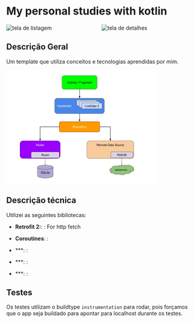 # My personal studies with kotlin

<div class="images-container">
  <img src="captures/Screenshot_1523145822.png" alt="tela de listagem" width="400"/>
  <img src="captures/Screenshot_1523145868.png" alt="tela de detalhes" width="400"/>
</div>

## Descrição Geral

Um template que utiliza conceitos e tecnologias aprendidas por mim.

<img src="captures/android_arch.png" alt="tela de detalhes" width="400"/>

## Descrição técnica

Utilizei as seguintes bibliotecas:
- **Retrofit 2:**: : For http fetch

- **Coroutines**: :

- ***: : 

- ***: : 

- ***: : 


## Testes

Os testes utilizam o buildtype ```instrumentation``` para rodar, pois forçamos que o app seja buildado para apontar para localhost durante os testes.

<style>
  .images-container {
    display: flex;
  }
  .images-container img {
    margin-right: 10px;
  }
</style>
